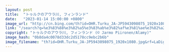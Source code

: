 ```yaml
---
layout: post
title:  "トゥルクのアウラ川, フィンランド"
date:   "2023-01-14 15:00:00 +0800"
image_url: "http://cn.bing.com/th?id=OHR.Turku_JA-JP5943098075_1920x1080.jpg&rf=LaDigue_1920x1080.jpg&pid=hp"
link: "/search?q=%e3%83%88%e3%82%a5%e3%83%ab%e3%82%af%e3%81%ae%e3%82%a2%e3%82%a6%e3%83%a9%e5%b7%9d&form=hpcapt&filters=HpDate%3a%2220230114_1500%22"
copyright: "トゥルクのアウラ川, フィンランド (© Jarmo Piironen/Alamy)"
image_hash: "0b8da4c0078d33dc2d5178cc9ebc2b6b"
image_filename: "th?id=OHR.Turku_JA-JP5943098075_1920x1080.jpg&rf=LaDigue_1920x1080.jpg&pid=hp"
---
```

